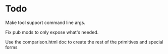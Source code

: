 # Todo

Make tool support command line args.

Fix pub mods to only expose what's needed.

Use the comparison.html doc to create the rest of the primitives and special forms

